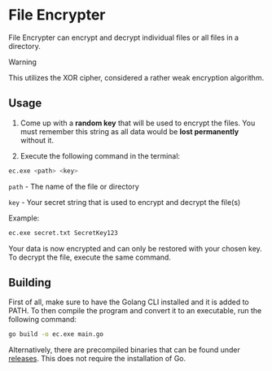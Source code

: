 # File Encrypter

File Encrypter can encrypt and decrypt individual files or all files in a directory.

> [!WARNING]
> This utilizes the XOR cipher, considered a rather weak encryption algorithm.

## Usage

1. Come up with a **random key** that will be used to encrypt the files. You must remember this string as all data would be **lost permanently** without it.

2. Execute the following command in the terminal:
```bash
ec.exe <path> <key>
```

`path` - The name of the file or directory

`key` - Your secret string that is used to encrypt and decrypt the file(s)

Example:
```bash
ec.exe secret.txt SecretKey123
```

Your data is now encrypted and can only be restored with your chosen key. To decrypt the file, execute the same command.

## Building

First of all, make sure to have the Golang CLI installed and it is added to PATH.
To then compile the program and convert it to an executable, run the following command:

```bash
go build -o ec.exe main.go
```

Alternatively, there are precompiled binaries that can be found under [releases](https://github.com/amueller0/file-encrypter/releases).
This does not require the installation of Go.
